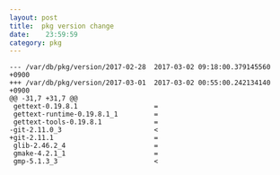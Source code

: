 ```yaml
---
layout: post
title:  pkg version change 
date:    23:59:59
category: pkg
---
```


    --- /var/db/pkg/version/2017-02-28	2017-03-02 09:18:00.379145560 +0900
    +++ /var/db/pkg/version/2017-03-01	2017-03-02 00:55:00.242134140 +0900
    @@ -31,7 +31,7 @@
     gettext-0.19.8.1                   =
     gettext-runtime-0.19.8.1_1         =
     gettext-tools-0.19.8.1             =
    -git-2.11.0_3                       <
    +git-2.11.1                         =
     glib-2.46.2_4                      =
     gmake-4.2.1_1                      =
     gmp-5.1.3_3                        <

